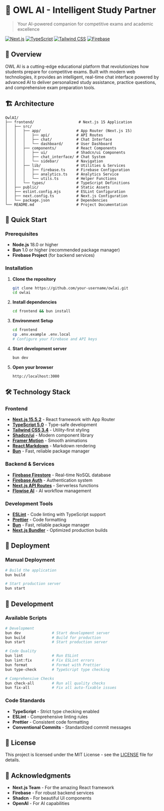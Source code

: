 # 🦉 OWL AI - Intelligent Study Partner

> Your AI-powered companion for competitive exams and academic excellence

[![Next.js](https://img.shields.io/badge/Next.js-15.5.2-black?style=flat-square&logo=next.js)](https://nextjs.org/)
[![TypeScript](https://img.shields.io/badge/TypeScript-5.0-blue?style=flat-square&logo=typescript)](https://www.typescriptlang.org/)
[![Tailwind CSS](https://img.shields.io/badge/Tailwind_CSS-3.4-38B2AC?style=flat-square&logo=tailwind-css)](https://tailwindcss.com/)
[![Firebase](https://img.shields.io/badge/Firebase-10.0-orange?style=flat-square&logo=firebase)](https://firebase.google.com/)

## 🎯 Overview

OWL AI is a cutting-edge educational platform that revolutionizes how students prepare for competitive exams. Built with modern web technologies, it provides an intelligent, real-time chat interface powered by advanced AI to deliver personalized study assistance, practice questions, and comprehensive exam preparation tools.

## 🏗️ Architecture

```
OwlAI/
├── frontend/                    # Next.js 15 Application
│   ├── src/
│   │   ├── app/                # App Router (Next.js 15)
│   │   │   ├── api/            # API Routes
│   │   │   ├── chat/           # Chat Interface
│   │   │   └── dashboard/      # User Dashboard
│   │   ├── components/         # React Components
│   │   │   ├── ui/             # Shadcn/ui Components
│   │   │   ├── chat_interface/ # Chat System
│   │   │   └── sidebar/        # Navigation
│   │   ├── lib/                # Utilities & Services
│   │   │   ├── firebase.ts     # Firebase Configuration
│   │   │   ├── analytics.ts    # Analytics Service
│   │   │   └── utils.ts        # Helper Functions
│   │   └── types/              # TypeScript Definitions
│   ├── public/                 # Static Assets
│   ├── eslint.config.mjs       # ESLint Configuration
│   ├── next.config.ts          # Next.js Configuration
│   └── package.json            # Dependencies
└── README.md                   # Project Documentation
```

## 🚀 Quick Start

### Prerequisites
- **Node.js** 18.0 or higher
- **Bun** 1.0 or higher (recommended package manager)
- **Firebase Project** (for backend services)

### Installation

1. **Clone the repository**
   ```bash
   git clone https://github.com/your-username/owlai.git
   cd owlai
   ```

2. **Install dependencies**
   ```bash
   cd frontend && bun install
   ```

3. **Environment Setup**
   ```bash
   cd frontend
   cp .env.example .env.local
   # Configure your Firebase and API keys
   ```

4. **Start development server**
   ```bash
   bun dev
   ```

5. **Open your browser**
   ```
   http://localhost:3000
   ```

## 🛠️ Technology Stack

### Frontend
- **[Next.js 15.5.2](https://nextjs.org/)** - React framework with App Router
- **[TypeScript 5.0](https://www.typescriptlang.org/)** - Type-safe development
- **[Tailwind CSS 3.4](https://tailwindcss.com/)** - Utility-first styling
- **[Shadcn/ui](https://ui.shadcn.com/)** - Modern component library
- **[Framer Motion](https://www.framer.com/motion/)** - Smooth animations
- **[React Markdown](https://github.com/remarkjs/react-markdown)** - Markdown rendering
- **[Bun](https://bun.sh/)** - Fast, reliable package manager

### Backend & Services
- **[Firebase Firestore](https://firebase.google.com/docs/firestore)** - Real-time NoSQL database
- **[Firebase Auth](https://firebase.google.com/docs/auth)** - Authentication system
- **[Next.js API Routes](https://nextjs.org/docs/app/building-your-application/routing/route-handlers)** - Serverless functions
- **[Flowise AI](https://flowiseai.com/)** - AI workflow management

### Development Tools
- **[ESLint](https://eslint.org/)** - Code linting with TypeScript support
- **[Prettier](https://prettier.io/)** - Code formatting
- **[Bun](https://bun.sh/)** - Fast, reliable package manager
- **[Next.js Bundler](https://nextjs.org/docs/app/building-your-application/routing/route-handlers)** - Optimized production builds

## 🚀 Deployment

### Manual Deployment
```bash
# Build the application
bun build

# Start production server
bun start
```

## 🧪 Development

### Available Scripts
```bash
# Development
bun dev              # Start development server
bun build            # Build for production
bun start            # Start production server

# Code Quality
bun lint             # Run ESLint
bun lint:fix         # Fix ESLint errors
bun format           # Format with Prettier
bun type-check       # TypeScript type checking

# Comprehensive Checks
bun check-all        # Run all quality checks
bun fix-all          # Fix all auto-fixable issues
```

### Code Standards
- **TypeScript** - Strict type checking enabled
- **ESLint** - Comprehensive linting rules
- **Prettier** - Consistent code formatting
- **Conventional Commits** - Standardized commit messages


## 📄 License

This project is licensed under the MIT License - see the [LICENSE](LICENSE) file for details.

## 🙏 Acknowledgments

- **Next.js Team** - For the amazing React framework
- **Firebase** - For robust backend services
- **Shadcn** - For beautiful UI components
- **OpenAI** - For AI capabilities
